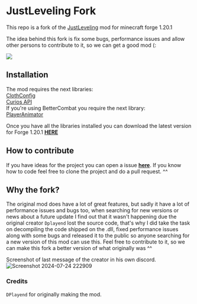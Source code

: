 # JustLeveling Fork
This repo is a fork of the [JustLeveling](https://www.curseforge.com/minecraft/mc-mods/just-leveling) mod for minecraft forge 1.20.1

The idea behind this fork is fix some bugs, performance issues and allow other persons to contribute to it, so we can get a good mod (:

[![](https://dcbadge.limes.pink/api/server/https://discord.gg/6c6cDU2mKj)](https://discord.gg/6c6cDU2mKj)

## Installation
The mod requires the next libraries:<br>
[ClothConfig](https://www.curseforge.com/minecraft/mc-mods/cloth-config)<br>
[Curios API](https://www.curseforge.com/minecraft/mc-mods/curios)<br>
If you're using BetterCombat you require the next library:<br>
[PlayerAnimator](https://modrinth.com/mod/playeranimator)

Once you have all the libraries installed you can download the latest version for Forge 1.20.1 [**HERE**](https://github.com/Senior-S/JustLeveling-Fork/releases)

## How to contribute
If you have ideas for the project you can open a issue [**here**](https://github.com/Senior-S/JustLeveling-Fork/issues).
If you know how to code feel free to clone the project and do a pull request. ^^

## Why the fork?
The original mod does have a lot of great features, but sadly it have a lot of performance issues and bugs too, when searching for new versions or news about a future update I find out that it wasn't happening due the original creator `Dplayend` lost the source code, that's why I did take the task on decompiling the code shipped on the .dll, fixed performance issues along with some bugs and released it to the public so anyone searching for a new version of this mod can use this.
Feel free to contribute to it, so we can make this fork a better version of what originally was ^^

Screenshot of last message of the creator in his own discord.
![Screenshot 2024-07-24 222909](https://github.com/user-attachments/assets/d1b7b079-1a0d-428c-b61b-3e72d79e2f98)

### Credits
`DPlayend` for originally making the mod.
